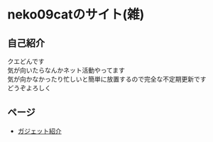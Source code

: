 # neko09catのサイト(雑)
## 自己紹介
クエどんです<br>
気が向いたらなんかネット活動やってます<br>
気が向かなかったり忙しいと簡単に放置するので完全な不定期更新です<br>
どうぞよろしく

## ページ
- [ガジェット紹介](./Gadget/index.html)
